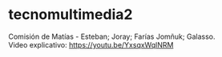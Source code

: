 # tecnomultimedia2
Comisión de Matías - Esteban; Joray; Farías Jomñuk; Galasso.
<br> Video explicativo: https://youtu.be/YxsqxWqlNRM
